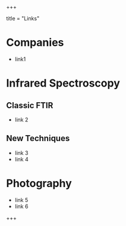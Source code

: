 +++


title = "Links"

# Companies
- link1
# Infrared Spectroscopy

## Classic FTIR
- link 2
## New Techniques
- link 3
- link 4

# Photography
- link 5
- link 6
 
+++
